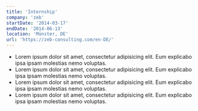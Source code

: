 ```yaml
---
title: 'Internship'
company: 'zeb'
startDate: '2014-03-17'
endDate: '2014-06-13'
location: 'Münster, DE'
url: 'https://zeb-consulting.com/en-DE/'
---
```


- Lorem ipsum dolor sit amet, consectetur adipisicing elit. Eum explicabo ipsa ipsam molestias nemo voluptas.
- Lorem ipsum dolor sit amet, consectetur adipisicing elit. Eum explicabo ipsa ipsam molestias nemo voluptas.
- Lorem ipsum dolor sit amet, consectetur adipisicing elit. Eum explicabo ipsa ipsam molestias nemo voluptas.
- Lorem ipsum dolor sit amet, consectetur adipisicing elit. Eum explicabo ipsa ipsam molestias nemo voluptas.
